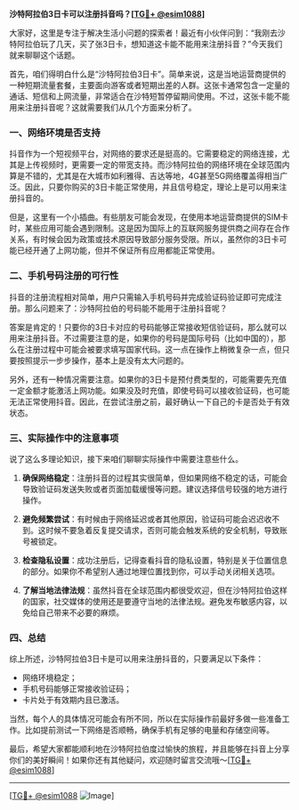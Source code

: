 **沙特阿拉伯3日卡可以注册抖音吗？[[TG💪+ @esim1088](https://t.me/s/esim1088)]**

大家好，这里是专注于解决生活小问题的探索者！最近有小伙伴问到：“我刚去沙特阿拉伯玩了几天，买了张3日卡，想知道这卡能不能用来注册抖音？”今天我们就来聊聊这个话题。

首先，咱们得明白什么是“沙特阿拉伯3日卡”。简单来说，这是当地运营商提供的一种短期流量套餐，主要面向游客或者短期出差的人群。这张卡通常包含一定量的通话、短信和上网流量，非常适合在沙特短暂停留期间使用。不过，这张卡能不能用来注册抖音呢？这就需要我们从几个方面来分析了。

### 一、网络环境是否支持

抖音作为一个短视频平台，对网络的要求还是挺高的。它需要稳定的网络连接，尤其是上传视频时，更需要一定的带宽支持。而沙特阿拉伯的网络环境在全球范围内算是不错的，尤其是在大城市如利雅得、吉达等地，4G甚至5G网络覆盖得相当广泛。因此，只要你购买的3日卡能正常使用，并且信号稳定，理论上是可以用来注册抖音的。

但是，这里有一个小插曲。有些朋友可能会发现，在使用本地运营商提供的SIM卡时，某些应用可能会遇到限制。这是因为国际上的互联网服务提供商之间存在合作关系，有时候会因为政策或技术原因导致部分服务受限。所以，虽然你的3日卡可能已经开通了上网功能，但并不保证所有应用都能正常使用。

### 二、手机号码注册的可行性

抖音的注册流程相对简单，用户只需输入手机号码并完成验证码验证即可完成注册。那么问题来了：沙特阿拉伯的号码能不能用于注册抖音呢？

答案是肯定的！只要你的3日卡对应的号码能够正常接收短信验证码，那么就可以用来注册抖音。不过需要注意的是，如果你的号码是国际号码（比如中国的），那么在注册过程中可能会被要求填写国家代码。这一点在操作上稍微复杂一点，但只要按照提示一步步操作，基本上是没有太大问题的。

另外，还有一种情况需要注意。如果你的3日卡是预付费类型的，可能需要先充值一定金额才能激活上网功能。如果没及时充值，即使号码可以接收验证码，也可能无法正常使用抖音。因此，在尝试注册之前，最好确认一下自己的卡是否处于有效状态。

### 三、实际操作中的注意事项

说了这么多理论知识，接下来咱们聊聊实际操作中需要注意些什么。

1. **确保网络稳定**：注册抖音的过程其实很简单，但如果网络不稳定的话，可能会导致验证码发送失败或者页面加载缓慢等问题。建议选择信号较强的地方进行操作。
   
2. **避免频繁尝试**：有时候由于网络延迟或者其他原因，验证码可能会迟迟收不到。这时候不要急着反复提交请求，否则可能会触发系统的安全机制，导致账号被锁定。
   
3. **检查隐私设置**：成功注册后，记得查看抖音的隐私设置，特别是关于位置信息的部分。如果你不希望别人通过地理位置找到你，可以手动关闭相关选项。

4. **了解当地法律法规**：虽然抖音在全球范围内都很受欢迎，但在沙特阿拉伯这样的国家，社交媒体的使用还是要遵守当地的法律法规。避免发布敏感内容，以免给自己带来不必要的麻烦。

### 四、总结

综上所述，沙特阿拉伯3日卡是可以用来注册抖音的，只要满足以下条件：
- 网络环境稳定；
- 手机号码能够正常接收验证码；
- 卡片处于有效期内且已激活。

当然，每个人的具体情况可能会有所不同，所以在实际操作前最好多做一些准备工作。比如提前测试一下网络是否顺畅，确保手机有足够的电量和存储空间等。

最后，希望大家都能顺利地在沙特阿拉伯度过愉快的旅程，并且能够在抖音上分享你们的美好瞬间！如果你还有其他疑问，欢迎随时留言交流哦～[[TG💪+ @esim1088](https://t.me/s/esim1088)]

---

[[TG💪+ @esim1088](https://t.me/s/esim1088) ![Image](https://i.postimg.cc/4NQfJmqS/Snipaste-2025-05-13-00-14-12.png)]